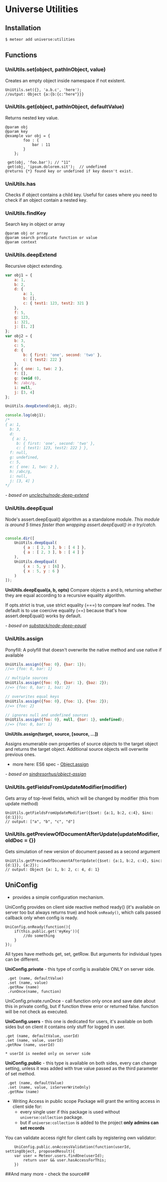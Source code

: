 # Universe Utilities

## Installation

```sh
$ meteor add universe:utilities
```
## Functions

### UniUtils.set(object, pathInObject, value) 
 Creates an empty object inside namespace if not existent.

```
UniUtils.set({}, 'a.b.c', 'here');
//output: Object {a:{b:{c:"here"}}}
```

### UniUtils.get(object, pathInObject, defaultValue) 
 Returns nested key value.

```
@param obj
@param key
@example var obj = {
        foo : {
            bar : 11
        }
    };

 get(obj, 'foo.bar'); // "11"
 get(obj, 'ipsum.dolorem.sit');  // undefined
@returns {*} found key or undefined if key doesn't exist.
```
### UniUtils.has 
 Checks if object contains a child key.
Useful for cases where you need to check if an object contain a nested key.

### UniUtils.findKey 
 Search key in object or array
```
@param obj or array
@param search predicate function or value
@param context
```
### UniUtils.deepExtend

Recursive object extending.

```javascript
var obj1 = {
    a: 1,
    b: 2,
    d: {
        a: 1,
        b: [],
        c: { test1: 123, test2: 321 }
    },
    f: 5,
    g: 123,
    i: 321,
    j: [1, 2]
};
var obj2 = {
    b: 3,
    c: 5,
    d: {
        b: { first: 'one', second: 'two' },
        c: { test2: 222 }
    },
    e: { one: 1, two: 2 },
    f: [],
    g: (void 0),
    h: /abc/g,
    i: null,
    j: [3, 4]
};

UniUtils.deepExtend(obj1, obj2);

console.log(obj1);
/*
{ a: 1,
  b: 3,
  d:
   { a: 1,
     b: { first: 'one', second: 'two' },
     c: { test1: 123, test2: 222 } },
  f: null,
  g: undefined,
  c: 5,
  e: { one: 1, two: 2 },
  h: /abc/g,
  i: null,
  j: [3, 4] }
*/
```

*- based on [unclechu/node-deep-extend](https://github.com/unclechu/node-deep-extend)*

### UniUtils.deepEqual

Node's assert.deepEqual() algorithm as a standalone module.
*This module is around 5 times faster than wrapping assert.deepEqual() in a try/catch.*

```js

console.dir([
    UniUtils.deepEqual(
        { a : [ 2, 3 ], b : [ 4 ] },
        { a : [ 2, 3 ], b : [ 4 ] }
    ),
    UniUtils.deepEqual(
        { x : 5, y : [6] },
        { x : 5, y : 6 }
    )
]);
```

**UniUtils.deepEqual(a, b, opts)**
Compare objects a and b, returning whether they are equal according to a recursive equality algorithm.

If opts.strict is true, use strict equality (===) to compare leaf nodes. The default is to use coercive equality (==) because that's how assert.deepEqual() works by default.

*- based on [substack/node-deep-equal](https://github.com/substack/node-deep-equal)*

### UniUtils.assign

Ponyfill: A polyfill that doesn't overwrite the native method and use native if available

```js
UniUtils.assign({foo: 0}, {bar: 1});
//=> {foo: 0, bar: 1}

// multiple sources
UniUtils.assign({foo: 0}, {bar: 1}, {baz: 2});
//=> {foo: 0, bar: 1, baz: 2}

// overwrites equal keys
UniUtils.assign({foo: 0}, {foo: 1}, {foo: 2});
//=> {foo: 2}

// ignores null and undefined sources
UniUtils.assign({foo: 0}, null, {bar: 1}, undefined);
//=> {foo: 0, bar: 1}
```

**UniUtils.assign(target, source, [source, ...])**

Assigns enumerable own properties of source objects to the target object and returns the target object. Additional source objects will overwrite previous ones.

- more here: ES6 spec - [Object.assign](https://people.mozilla.org/~jorendorff/es6-draft.html#sec-object.assign)

*- based on [sindresorhus/object-assign](https://github.com/sindresorhus/object-assign)*


### UniUtils.getFieldsFromUpdateModifier(modifier) 
 Gets array of top-level fields, which will be changed by modifier (this from update method)

```
UniUtils.getFieldsFromUpdateModifier({$set: {a:1, b:2, c:4}, $inc: {d:1}});
// output: ["a", "b", "c", "d"]
```

### UniUtils.getPreviewOfDocumentAfterUpdate(updateModifier, oldDoc = {})
 Gets simulation of new version of document passed as a second argument

```
UniUtils.getPreviewOfDocumentAfterUpdate({$set: {a:1, b:2, c:4}, $inc: {d:1}}, {a:2});
// output: Object {a: 1, b: 2, c: 4, d: 1}
```

## UniConfig
- provides a simple configuration mechanism.

UniConfig provides on client side reactive method ready() (it's available on server too but always returns true)
and hook `onReady()`, which calls passed callback only when config is ready.


```
UniConfig.onReady(function(){
    if(this.public.get('myKey')){
        //do something
    }
});
```

All types have methods get, set, getRow.
But arguments for individual types can be different.

**UniConfig.private** - this type of config is available ONLY on server side.

```
 .get (name, defaultValue)
 .set (name, value)
 .getRow (name)
 .runOnce(name, function)
```
UniConfig.private.runOnce - call function only once and save date about this in private config,
but if function threw error or returned false. function will be not check as executed.

**UniConfig.users** - this one is dedicated for users, it's available on both sides but on client it contains only stuff for logged in user.

```
.get (name, defaultValue, userId)
.set (name, value, userId)
.getRow (name, userId)

* userId is needed only on server side
```

**UniConfig.public** - this type is available on both sides, every can change setting, unless it was added with true value passed as the third parameter of set method.

```
 .get (name, defaultValue)
 .set (name, value, isServerWriteOnly)
 .getRow (name)

```

- Writing Access in public scope
Package will grant the writing access in client side for:
    - every single user if this package is used without `universe:collection` package.
    - but if `universe:collection` is added to the project **only admins can set records**
    
You can validate access right for client calls by registering own validator:  
```#js
    UniConfig.public.onAccessValidation(function(userId, settingObject, proposedResult){
    var user = Meteor.users.findOne(userId);
        return user && user.hasAccessForThis;
    })
```

##And many more - check the source##
